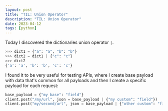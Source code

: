 ```yaml
---
layout: post
title: "TIL: Union Operator"
description: "TIL: Union Operator"
date: 2023-04-12
tags: [python]
---
```


Today I discovered the dictionaries union operator `|`. 

```python
>>> dict1 = {"a": "a", "b": "b"}
>>> dict2 = dict1 | {"c": "c"}
>>> dict2
{'a': 'a', 'b': 'b', 'c': 'c'}
```

I found it to be very useful for testing APIs, where I create base payload with data that's common for all payloads and then I create a specific payload for each request:
```python
base_payload = {"my base": "field"}
client.post("/my/url", json = base_payload | {"my custom": "field"})
client.post("my/second/url", json = base_payload | {"other custom": "field"})

```